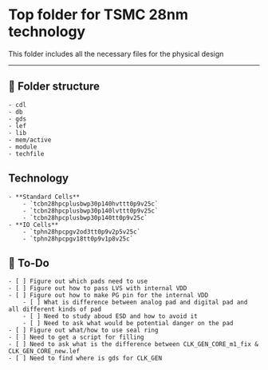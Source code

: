 # Top folder for TSMC 28nm technology

This folder includes all the necessary files for the physical design

---

## 🧮 Folder structure
    - cdl
    - db
    - gds
    - lef
    - lib
    - mem/active
    - module
    - techfile

## Technology
    - **Standard Cells**
        - `tcbn28hpcplusbwp30p140hvttt0p9v25c`
        - `tcbn28hpcplusbwp30p140lvttt0p9v25c`
        - `tcbn28hpcplusbwp30p140tt0p9v25c`
    - **IO Cells**
        - `tphn28hpcpgv2od3tt0p9v2p5v25c`
        - `tphn28hpcpgv18tt0p9v1p8v25c`

## 📌 To-Do
    - [ ] Figure out which pads need to use
    - [ ] Figure out how to pass LVS with internal VDD
    - [ ] Figure out how to make PG pin for the internal VDD
        - [ ] What is difference between analog pad and digital pad and all different kinds of pad
        - [ ] Need to study aboud ESD and how to avoid it
        - [ ] Need to ask what would be potential danger on the pad
    - [ ] Figure out what/how to use seal ring
    - [ ] Need to get a script for filling
    - [ ] Need to ask what is the difference between CLK_GEN_CORE_m1_fix & CLK_GEN_CORE_new.lef
    - [ ] Need to find where is gds for CLK_GEN